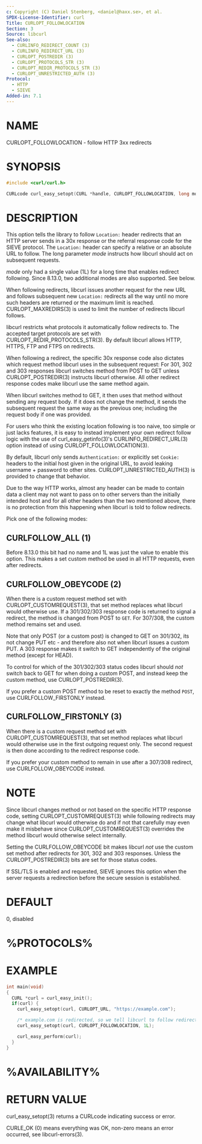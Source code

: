 ```yaml
---
c: Copyright (C) Daniel Stenberg, <daniel@haxx.se>, et al.
SPDX-License-Identifier: curl
Title: CURLOPT_FOLLOWLOCATION
Section: 3
Source: libcurl
See-also:
  - CURLINFO_REDIRECT_COUNT (3)
  - CURLINFO_REDIRECT_URL (3)
  - CURLOPT_POSTREDIR (3)
  - CURLOPT_PROTOCOLS_STR (3)
  - CURLOPT_REDIR_PROTOCOLS_STR (3)
  - CURLOPT_UNRESTRICTED_AUTH (3)
Protocol:
  - HTTP
  - SIEVE
Added-in: 7.1
---
```


# NAME

CURLOPT_FOLLOWLOCATION - follow HTTP 3xx redirects

# SYNOPSIS

~~~c
#include <curl/curl.h>

CURLcode curl_easy_setopt(CURL *handle, CURLOPT_FOLLOWLOCATION, long mode);
~~~

# DESCRIPTION

This option tells the library to follow `Location:` header redirects that an
HTTP server sends in a 30x response or the referral response code for the
SIEVE protocol. The `Location:` header can specify a
relative or an absolute URL to follow. The long parameter *mode* instructs how
libcurl should act on subsequent requests.

*mode* only had a single value (1L) for a long time that enables redirect
following. Since 8.13.0, two additional modes are also supported. See below.

When following redirects, libcurl issues another request for the new URL and
follows subsequent new `Location:` redirects all the way until no more such
headers are returned or the maximum limit is reached. CURLOPT_MAXREDIRS(3) is
used to limit the number of redirects libcurl follows.

libcurl restricts what protocols it automatically follow redirects to. The
accepted target protocols are set with CURLOPT_REDIR_PROTOCOLS_STR(3). By
default libcurl allows HTTP, HTTPS, FTP and FTPS on redirects.

When following a redirect, the specific 30x response code also dictates which
request method libcurl uses in the subsequent request: For 301, 302 and 303
responses libcurl switches method from POST to GET unless CURLOPT_POSTREDIR(3)
instructs libcurl otherwise. All other redirect response codes make libcurl
use the same method again.

When libcurl switches method to GET, it then uses that method without sending
any request body. If it does not change the method, it sends the subsequent
request the same way as the previous one; including the request body if one
was provided.

For users who think the existing location following is too naive, too simple
or just lacks features, it is easy to instead implement your own redirect
follow logic with the use of curl_easy_getinfo(3)'s CURLINFO_REDIRECT_URL(3)
option instead of using CURLOPT_FOLLOWLOCATION(3).

By default, libcurl only sends `Authentication:` or explicitly set `Cookie:`
headers to the initial host given in the original URL, to avoid leaking
username + password to other sites. CURLOPT_UNRESTRICTED_AUTH(3) is provided
to change that behavior.

Due to the way HTTP works, almost any header can be made to contain data a
client may not want to pass on to other servers than the initially intended
host and for all other headers than the two mentioned above, there is no
protection from this happening when libcurl is told to follow redirects.

Pick one of the following modes:

## CURLFOLLOW_ALL (1)

Before 8.13.0 this bit had no name and 1L was just the value to enable this
option. This makes a set custom method be used in all HTTP requests, even
after redirects.

## CURLFOLLOW_OBEYCODE (2)

When there is a custom request method set with CURLOPT_CUSTOMREQUEST(3), that
set method replaces what libcurl would otherwise use. If a 301/302/303
response code is returned to signal a redirect, the method is changed from
POST to `GET`. For 307/308, the custom method remains set and used.

Note that only POST (or a custom post) is changed to GET on 301/302, its not
change PUT etc - and therefore also not when libcurl issues a custom PUT. A
303 response makes it switch to GET independently of the original method
(except for HEAD).

To control for which of the 301/302/303 status codes libcurl should *not*
switch back to GET for when doing a custom POST, and instead keep the custom
method, use CURLOPT_POSTREDIR(3).

If you prefer a custom POST method to be reset to exactly the method `POST`,
use CURLFOLLOW_FIRSTONLY instead.

## CURLFOLLOW_FIRSTONLY (3)

When there is a custom request method set with CURLOPT_CUSTOMREQUEST(3), that
set method replaces what libcurl would otherwise use in the first outgoing
request only. The second request is then done according to the redirect
response code.

If you prefer your custom method to remain in use after a 307/308 redirect,
use CURLFOLLOW_OBEYCODE instead.

##

# NOTE

Since libcurl changes method or not based on the specific HTTP response code,
setting CURLOPT_CUSTOMREQUEST(3) while following redirects may change what
libcurl would otherwise do and if not that carefully may even make it
misbehave since CURLOPT_CUSTOMREQUEST(3) overrides the method libcurl would
otherwise select internally.

Setting the CURLFOLLOW_OBEYCODE bit makes libcurl *not* use the custom set
method after redirects for 301, 302 and 303 responses. Unless the
CURLOPT_POSTREDIR(3) bits are set for those status codes.

If SSL/TLS is enabled and requested, SIEVE ignores this option when the
server requests a redirection before the secure session is established.

# DEFAULT

0, disabled

# %PROTOCOLS%

# EXAMPLE

~~~c
int main(void)
{
  CURL *curl = curl_easy_init();
  if(curl) {
    curl_easy_setopt(curl, CURLOPT_URL, "https://example.com");

    /* example.com is redirected, so we tell libcurl to follow redirection */
    curl_easy_setopt(curl, CURLOPT_FOLLOWLOCATION, 1L);

    curl_easy_perform(curl);
  }
}
~~~

# %AVAILABILITY%

# RETURN VALUE

curl_easy_setopt(3) returns a CURLcode indicating success or error.

CURLE_OK (0) means everything was OK, non-zero means an error occurred, see
libcurl-errors(3).
